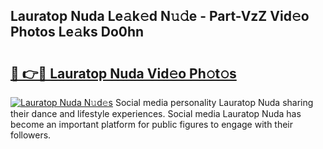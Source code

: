 ## Lauratop Nuda Le𝚊k𝚎d N𝚞𝚍e - Part-VzZ Vid𝚎o Photos Le𝚊ks Do0hn

# <h2><a href="http://fbdkx27.evod.top/?m=Lauratop+Nuda">🔗 👉🔴 Lauratop Nuda Vid𝚎o Ph𝚘t𝚘s</a></h2>

[![Lauratop Nuda N𝚞d𝚎s](https://i.imgur.com/8V9OHl7.gif)](http://fbdkx27.evod.top/?m=Lauratop+Nuda)
Social media personality Lauratop Nuda sharing their dance and lifestyle experiences. Social media Lauratop Nuda has become an important platform for public figures to engage with their followers. 
